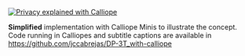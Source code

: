 [![Privacy explained with Calliope ](https://img.youtube.com/vi/6xromQWAhbM/0.jpg)](https://www.youtube.com/watch?v=6xromQWAhbM "Privacy explained with Calliope Minis")

**Simplified** implementation with Calliope Minis to illustrate the concept.
Code running in Calliopes and subtitle captions are available in https://github.com/jccabrejas/DP-3T_with-calliope
